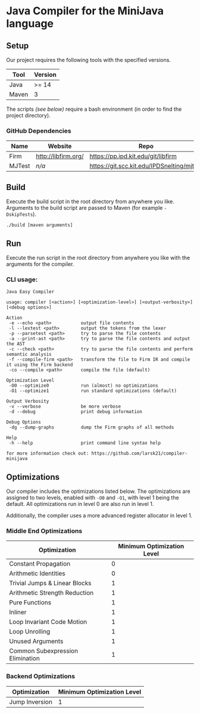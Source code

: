 # Java Compiler for the MiniJava language

## Setup

Our project requires the following tools with the specified versions.

| Tool  | Version |
|-------|---------|
| Java  | >= 14   |
| Maven | 3       |

The scripts *(see below)* require a bash environment (in order to find the project directory).

### GitHub Dependencies

| Name   | Website             | Repo                                       |
|--------|---------------------|--------------------------------------------|
| Firm   | http://libfirm.org/ | https://pp.ipd.kit.edu/git/libfirm         |
| MJTest | *n/a*               | https://git.scc.kit.edu/IPDSnelting/mjtest |

## Build

Execute the build script in the root directory from anywhere you like.
Arguments to the build script are passed to Maven (for example `-DskipTests`).

`./build [maven arguments]`

## Run

Execute the run script in the root directory from anywhere you like with the arguments for the compiler.

### CLI usage:
```
Java Easy Compiler

usage: compiler [<action>] [<optimization-level>] [<output-verbosity>] [<debug options>]

Action
 -e --echo <path>           output file contents
 -l --lextest <path>        output the tokens from the lexer
 -p --parsetest <path>      try to parse the file contents
 -a --print-ast <path>      try to parse the file contents and output the AST
 -c --check <path>          try to parse the file contents and perform semantic analysis
 -f --compile-firm <path>   transform the file to Firm IR and compile it using the Firm backend
 -co --compile <path>       compile the file (default)

Optimization Level
 -O0 --optimize0            run (almost) no optimizations
 -O1 --optimize1            run standard optimizations (default)

Output Verbosity
 -v --verbose               be more verbose
 -d --debug                 print debug information

Debug Options
 -dg --dump-graphs          dump the Firm graphs of all methods

Help
 -h --help                  print command line syntax help

for more information check out: https://github.com/larsk21/compiler-minijava
```

## Optimizations

Our compiler includes the optimizations listed below.
The optimizations are assigned to two levels, enabled with `-O0` and `-O1`, with level 1 being the default.
All optimizations run in level 0 are also run in level 1.

Additionally, the compiler uses a more advanced register allocator in level 1.

### Middle End Optimizations

| Optimization                     | Minimum Optimization Level |
|----------------------------------|----------------------------|
| Constant Propagation             | 0                          |
| Arithmetic Identities            | 0                          |
| Trivial Jumps & Linear Blocks    | 1                          |
| Arithmetic Strength Reduction    | 1                          |
| Pure Functions                   | 1                          |
| Inliner                          | 1                          |
| Loop Invariant Code Motion       | 1                          |
| Loop Unrolling                   | 1                          |
| Unused Arguments                 | 1                          |
| Common Subexpression Elimination | 1                          |

### Backend Optimizations

| Optimization   | Minimum Optimization Level |
|----------------|----------------------------|
| Jump Inversion | 1                          |
